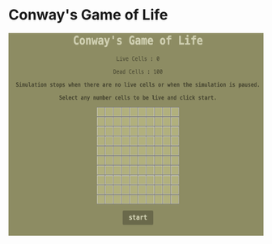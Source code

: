 # Conway's Game of Life

<img src="https://github.com/Vui-Chee/conways-game-of-life/blob/master/conway-pic.png" height=400 width=600/>
